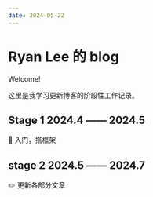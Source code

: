 ```yaml
---
date: 2024-05-22
---
```


# Ryan Lee 的 blog

Welcome!

这里是我学习更新博客的阶段性工作记录。

## Stage 1 2024.4 —— 2024.5

:hammer: 入门，搭框架

## stage 2 2024.5 —— 2024.7

:pencil2: 更新各部分文章
